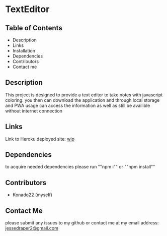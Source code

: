 # TextEditor

## Table of Contents
- Description
- Links
- Installation 
- Dependencies
- Contributors
- Contact me 

## Description
This project is designed to provide a text editor to take notes with javascript coloring. you then can download the application and through local storage and PWA usage can access the information as well as still be availible without internet connection
## Links
Link to Heroku deployed site: <a href="https://pure-island-75813.herokuapp.com/" target="_blank">wip</a>
## Dependencies
to acquire needed dependencies please run ""npm i"" or ""npm install""
## Contributors
- Konado22 (myself)
## Contact Me
please submit any issues to my github or contact me at my email address: jessedraper2@gmail.com
